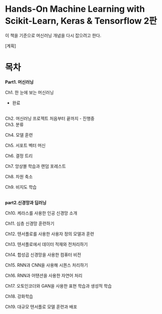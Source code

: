 # Hands-On Machine Learning with Scikit-Learn, Keras & Tensorflow 2판

이 책을 기준으로 머신러닝 개념을 다시 잡으려고 한다.


[계획]

# 목차
<b> Part1. 머신러닝</b>

Ch1. 한 눈에 보는 머신러닝
 - 완료
 <br>
Ch2. 머신러닝 프로젝트 처음부터 끝까지
 - 진행중
 <br>
Ch3. 분류
<br>

Ch4. 모델 훈련
<br>

Ch5. 서포트 벡터 머신
<br>

Ch6. 결정 트리
<br>

Ch7. 앙상블 학습과 랜덤 포레스트
<br>

Ch8. 차원 축소
<br>

Ch9. 비지도 학습
<br>
<br>

<b>part2.신경망과 딥러닝</b>
<br>

Ch10. 케라스를 사용한 인공 신경망 소개
<br>

Ch11. 심층 신경망 훈련하기
<br>

Ch12. 텐서플로를 사용한 사용자 정의 모델과 훈련
<br>

Ch13. 텐서플로에서 데이터 적재와 전처리하기
<br>

Ch14. 합성곱 신경망을 사용한 컴퓨터 비전
<br>

Ch15. RNN과 CNN을 사용해 시퀀스 처리하기
<br>

Ch16. RNN과 어탠션을 사용한 자연어 처리
<br>

Ch17. 오토인코더와 GAN을 사용한 표현 학습과 생성적 학습
<br>

Ch18. 강화학습
<br>

Ch19. 대규모 텐서플로 모델 훈련과 배포
